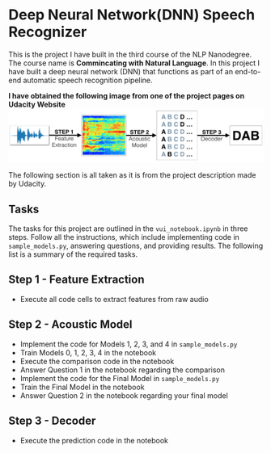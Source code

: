 # Deep Neural Network(DNN) Speech Recognizer

This is the project I have built in the third course of the NLP Nanodegree. The course name is **Commincating with Natural Language**. In this project I have built a deep neural 
network (DNN) that functions as part of an end-to-end automatic speech recognition pipeline.

**I have obtained the following image from one of the project pages on Udacity Website**
![](pipeline.png)

The following section is all taken as it is from the project description made by Udacity.

## Tasks
The tasks for this project are outlined in the `vui_notebook.ipynb` in three steps. Follow all the instructions, which include implementing code in `sample_models.py`, answering 
questions, and providing results. The following list is a summary of the required tasks.

## Step 1 - Feature Extraction
* Execute all code cells to extract features from raw audio

## Step 2 - Acoustic Model

* Implement the code for Models 1, 2, 3, and 4 in `sample_models.py`
* Train Models 0, 1, 2, 3, 4 in the notebook
* Execute the comparison code in the notebook
* Answer Question 1 in the notebook regarding the comparison
* Implement the code for the Final Model in `sample_models.py`
* Train the Final Model in the notebook
* Answer Question 2 in the notebook regarding your final model

## Step 3 - Decoder

* Execute the prediction code in the notebook

